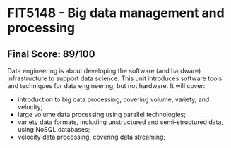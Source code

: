 # FIT5148 - Big data management and processing

## Final Score: 89/100

Data engineering is about developing the software (and hardware) infrastructure to support data science. This unit introduces software tools and techniques for data engineering, but not hardware. It will cover:

- introduction to big data processing, covering volume, variety, and velocity;
- large volume data processing using parallel technologies;
- variety data formats, including unstructured and semi-structured data, using NoSQL databases;
- velocity data processing, covering data streaming;
